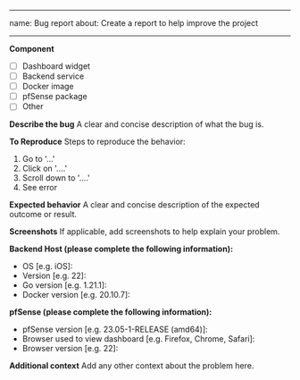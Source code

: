 
---
name: Bug report
about: Create a report to help improve the project

---
**Component**
- [ ] Dashboard widget
- [ ] Backend service
- [ ] Docker image
- [ ] pfSense package
- [ ] Other

**Describe the bug**
A clear and concise description of what the bug is.

**To Reproduce**
Steps to reproduce the behavior:
1. Go to '...'
2. Click on '....'
3. Scroll down to '....'
4. See error

**Expected behavior**
A clear and concise description of the expected outcome or result.

**Screenshots**
If applicable, add screenshots to help explain your problem.

**Backend Host (please complete the following information):**
 - OS [e.g. iOS]:
 - Version [e.g. 22]:
 - Go version [e.g. 1.21.1]:
 - Docker version [e.g. 20.10.7]:

**pfSense (please complete the following information):**
 - pfSense version [e.g. 23.05-1-RELEASE (amd64)]:
 - Browser used to view dashboard [e.g. Firefox, Chrome, Safari]:
 - Browser version [e.g. 22]:

**Additional context**
Add any other context about the problem here.

